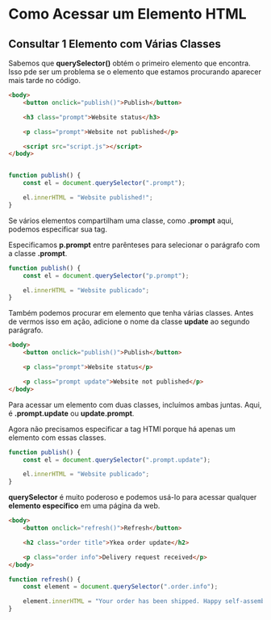 # Como Acessar um Elemento HTML

## Consultar 1 Elemento com Várias Classes

Sabemos que **querySelector()** obtém o primeiro elemento que encontra. Isso pde ser um problema se o elemento que estamos procurando aparecer mais tarde no código.


```html
<body>
    <button onclick="publish()">Publish</button>

    <h3 class="prompt">Website status</h3>

    <p class="prompt">Website not published</p>

    <script src="script.js"></script>
</body>

```
```js

function publish() {
    const el = document.querySelector(".prompt");

    el.innerHTML = "Website published!";
}
```

Se vários elementos compartilham uma classe, como **.prompt** aqui, podemos especificar sua tag.

Especificamos **p.prompt** entre parênteses para selecionar o parágrafo com a classe **.prompt**.

```js
function publish() {
    const el = document.querySelector("p.prompt");

    el.innerHTML = "Website publicado";
}
```

Também podemos procurar em elemento que tenha várias classes.
Antes de vermos isso em ação, adicione o nome da classe **update** ao segundo parágrafo.

```html
<body>
	<button onclick="publish()">Publish</button>

	<p class="prompt">Website status</p>

	<p class="prompt update">Website not published</p>
</body>
```
Para acessar um elemento com duas classes, incluímos ambas juntas. Aqui, é **.prompt.update** ou **update.prompt**.

Agora não precisamos especificar a tag HTMl porque há apenas um elemento com essas classes.

```js
function publish() {
    const el = document.querySelector(".prompt.update");

    el.innerHTML = "Website publicado";
}
```
**querySelector** é muito poderoso e podemos usá-lo para acessar qualquer **elemento específico** em uma página da web.

```html
<body>
	<button onclick="refresh()">Refresh</button>

	<h2 class="order title">Ykea order update</h2>

	<p class="order info">Delivery request received</p>
</body>
```
```js
function refresh() {
    const element = document.querySelector(".order.info");

    element.innerHTML = "Your order has been shipped. Happy self-assembly!";
}
```
